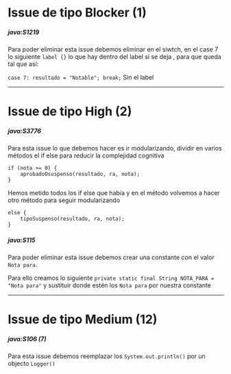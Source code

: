 # Issue de tipo Blocker (1)
##### java:S1219
Para poder eliminar esta issue debemos eliminar en el siwtch, en el case 7  lo siguiente 
```label {}``` lo que hay dentro del label si se deja , para que queda tal que así:

```case 7: resultado = "Notable"; break;```
Sin el label

---
# Issue de tipo High (2)
##### java:S3776 
Para esta issue lo que debemos hacer es ir modularizando, dividir en varios métodos el if else para reducir la complejidad cognitiva

```
if (nota >= 0) {
	aprobadoOsuspenso(resultado, ra, nota);
}
```
Hemos metido todos los if else que había y en el método volvemos a hacer otro método para seguir modularizando

```
else {
    tipoSuspenso(resultado, ra, nota);
}
```

##### java:S115 
Para poder eliminar esta issue debemos crear una constante con el valor ```Nota para```.

Para ello creamos lo siguiente ```private static final String NOTA_PARA = "Nota para"``` y sustituir donde estén los ```Nota para``` por nuestra constante

---
# Issue de tipo Medium (12)
##### java:S106 (7)
Para esta issue debemos reemplazar los ```System.out.println()``` por un objecto ```Logger()```
